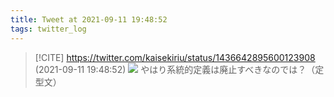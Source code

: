 ```yaml
---
title: Tweet at 2021-09-11 19:48:52
tags: twitter_log
---
```


> [!CITE] https://twitter.com/kaisekiriu/status/1436642895600123908 (2021-09-11 19:48:52)
> ![](https://twitter.com/kaisekiriu/status/1436642895600123908)
> やはり系統的定義は廃止すべきなのでは？（定型文）
